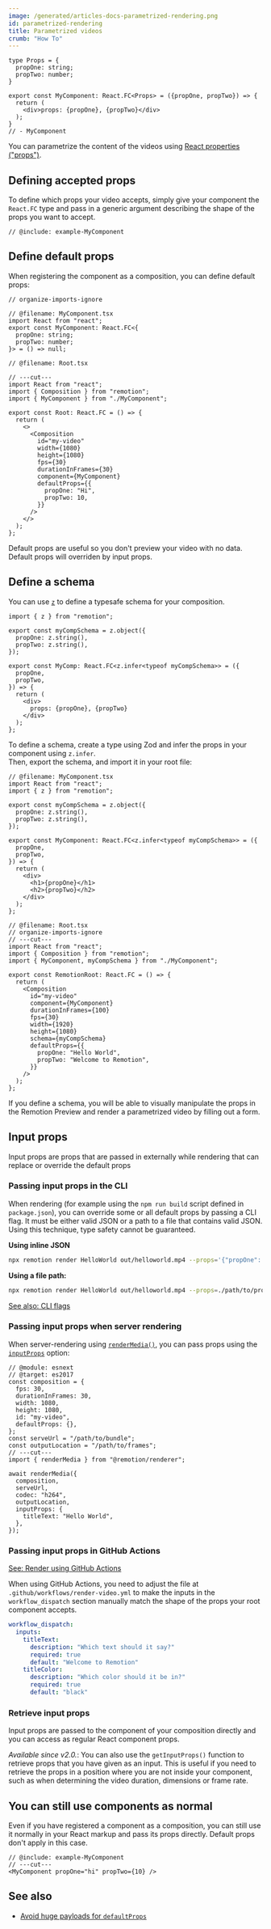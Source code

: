 ```yaml
---
image: /generated/articles-docs-parametrized-rendering.png
id: parametrized-rendering
title: Parametrized videos
crumb: "How To"
---
```


```twoslash include example
type Props = {
  propOne: string;
  propTwo: number;
}

export const MyComponent: React.FC<Props> = ({propOne, propTwo}) => {
  return (
    <div>props: {propOne}, {propTwo}</div>
  );
}
// - MyComponent
```

You can parametrize the content of the videos using [React properties ("props")](https://react.dev/learn/passing-props-to-a-component).

## Defining accepted props

To define which props your video accepts, simply give your component the `React.FC` type and pass in a generic argument describing the shape of the props you want to accept.

```tsx twoslash title="src/MyComponent.tsx"
// @include: example-MyComponent
```

## Define default props

When registering the component as a composition, you can define default props:

```tsx twoslash {14-17} title="src/Root.tsx"
// organize-imports-ignore

// @filename: MyComponent.tsx
import React from "react";
export const MyComponent: React.FC<{
  propOne: string;
  propTwo: number;
}> = () => null;

// @filename: Root.tsx

// ---cut---
import React from "react";
import { Composition } from "remotion";
import { MyComponent } from "./MyComponent";

export const Root: React.FC = () => {
  return (
    <>
      <Composition
        id="my-video"
        width={1080}
        height={1080}
        fps={30}
        durationInFrames={30}
        component={MyComponent}
        defaultProps={{
          propOne: "Hi",
          propTwo: 10,
        }}
      />
    </>
  );
};
```

Default props are useful so you don't preview your video with no data. Default props will overriden by input props.

## Define a schema <AvailableFrom v="4.0.0"/>

You can use [`z`](/docs/z) to define a typesafe schema for your composition.

```tsx twoslash title="MyComp.tsx"
import { z } from "remotion";

export const myCompSchema = z.object({
  propOne: z.string(),
  propTwo: z.string(),
});

export const MyComp: React.FC<z.infer<typeof myCompSchema>> = ({
  propOne,
  propTwo,
}) => {
  return (
    <div>
      props: {propOne}, {propTwo}
    </div>
  );
};
```

To define a schema, create a type using Zod and infer the props in your component using `z.infer`.  
Then, export the schema, and import it in your root file:

```tsx twoslash title="src/Root.tsx" {14-18}
// @filename: MyComponent.tsx
import React from "react";
import { z } from "remotion";

export const myCompSchema = z.object({
  propOne: z.string(),
  propTwo: z.string(),
});

export const MyComponent: React.FC<z.infer<typeof myCompSchema>> = ({
  propOne,
  propTwo,
}) => {
  return (
    <div>
      <h1>{propOne}</h1>
      <h2>{propTwo}</h2>
    </div>
  );
};

// @filename: Root.tsx
// organize-imports-ignore
// ---cut---
import React from "react";
import { Composition } from "remotion";
import { MyComponent, myCompSchema } from "./MyComponent";

export const RemotionRoot: React.FC = () => {
  return (
    <Composition
      id="my-video"
      component={MyComponent}
      durationInFrames={100}
      fps={30}
      width={1920}
      height={1080}
      schema={myCompSchema}
      defaultProps={{
        propOne: "Hello World",
        propTwo: "Welcome to Remotion",
      }}
    />
  );
};
```

If you define a schema, you will be able to visually manipulate the props in the Remotion Preview and render a parametrized video by filling out a form.

## Input props

Input props are props that are passed in externally while rendering that can replace or override the default props

### Passing input props in the CLI

When rendering (for example using the `npm run build` script defined in `package.json`), you can override some or all default props by passing a CLI flag. It must be either valid JSON or a path to a file that contains valid JSON. Using this technique, type safety cannot be guaranteed.

**Using inline JSON**

```bash
npx remotion render HelloWorld out/helloworld.mp4 --props='{"propOne": "Hi", "propTwo": 10}'
```

**Using a file path:**

```bash
npx remotion render HelloWorld out/helloworld.mp4 --props=./path/to/props.json
```

[See also: CLI flags](/docs/cli)

### Passing input props when server rendering

When server-rendering using [`renderMedia()`](/docs/renderer/render-media), you can pass props using the [`inputProps`](/docs/renderer/render-media#inputprops) option:

```tsx twoslash {8-10}
// @module: esnext
// @target: es2017
const composition = {
  fps: 30,
  durationInFrames: 30,
  width: 1080,
  height: 1080,
  id: "my-video",
  defaultProps: {},
};
const serveUrl = "/path/to/bundle";
const outputLocation = "/path/to/frames";
// ---cut---
import { renderMedia } from "@remotion/renderer";

await renderMedia({
  composition,
  serveUrl,
  codec: "h264",
  outputLocation,
  inputProps: {
    titleText: "Hello World",
  },
});
```

### Passing input props in GitHub Actions

[See: Render using GitHub Actions](/docs/ssr#render-using-github-actions)

When using GitHub Actions, you need to adjust the file at `.github/workflows/render-video.yml` to make the inputs in the `workflow_dispatch` section manually match the shape of the props your root component accepts.

```yaml {3, 7}
workflow_dispatch:
  inputs:
    titleText:
      description: "Which text should it say?"
      required: true
      default: "Welcome to Remotion"
    titleColor:
      description: "Which color should it be in?"
      required: true
      default: "black"
```

### Retrieve input props

Input props are passed to the component of your composition directly and you can access as regular React component props.

_Available since v2.0._: You can also use the `getInputProps()` function to retrieve props that you have given as an input. This is useful if you need to retrieve the props in a position where you are not inside your component, such as when determining the video duration, dimensions or frame rate.

## You can still use components as normal

Even if you have registered a component as a composition,
you can still use it normally in your React markup and pass its props directly. Default props don't apply in this case.

```tsx twoslash
// @include: example-MyComponent
// ---cut---
<MyComponent propOne="hi" propTwo={10} />
```

## See also

- [Avoid huge payloads for `defaultProps`](/docs/troubleshooting/defaultprops-too-big)
